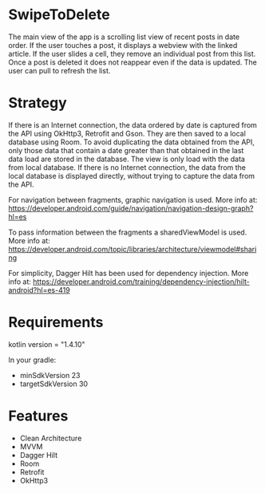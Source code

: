 # SwipeToDelete

The main view of the app is a scrolling list view of recent posts in date order. If the user touches a post, it displays a webview with the linked article. If the user slides a cell, they remove an individual post from this list. Once a post is deleted it does not reappear even if the data is updated. The user can pull to refresh the list.

# Strategy
If there is an Internet connection, the data ordered by date is captured from the API using OkHttp3, Retrofit and Gson. They are then saved to a local database using Room. To avoid duplicating the data obtained from the API, only those data that contain a date greater than that obtained in the last data load are stored in the database.
The view is only load with the data from local database. If there is no Internet connection, the data from the local database is displayed directly, without trying to capture the data from the API.

For navigation between fragments, graphic navigation is used. More info at: https://developer.android.com/guide/navigation/navigation-design-graph?hl=es

To pass information between the fragments a sharedViewModel is used. More info at: https://developer.android.com/topic/libraries/architecture/viewmodel#sharing

For simplicity, Dagger Hilt has been used for dependency injection. More info at: https://developer.android.com/training/dependency-injection/hilt-android?hl=es-419

# Requirements
kotlin version = "1.4.10"

In your gradle:
  - minSdkVersion 23
  - targetSdkVersion 30

# Features
  - Clean Architecture 
  - MVVM
  - Dagger Hilt
  - Room 
  - Retrofit
  - OkHttp3
